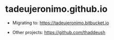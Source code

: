 # tadeujeronimo.github.io

- Migrating to: https://tadeujeronimo.bitbucket.io

- Other projects: https://github.com/thaddeush
